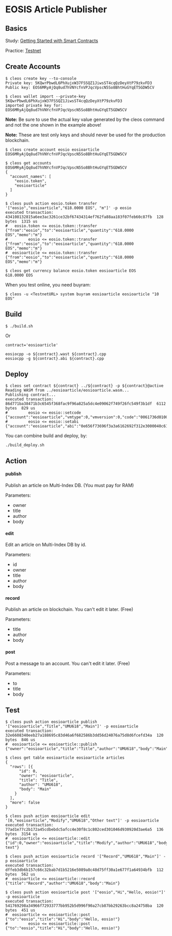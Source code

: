 # EOSIS Article Publisher

## Basics

Study: [Getting Started with Smart Contracts](https://developers.eos.io/eosio-cpp/docs/introduction-to-smart-contracts)

Practice: [Testnet](https://github.com/meet-one/Testnet)

## Create Accounts

~~~
$ cleos create key --to-console
Private key: 5KQwrPbwdL6PhXujxW37FSSQZ1JiwsST4cqQzDeyXtP79zkvFD3
Public key: EOS6MRyAjQq8ud7hVNYcfnVPJqcVpscN5So8BhtHuGYqET5GDW5CV

$ cleos wallet import --private-key 5KQwrPbwdL6PhXujxW37FSSQZ1JiwsST4cqQzDeyXtP79zkvFD3
imported private key for: EOS6MRyAjQq8ud7hVNYcfnVPJqcVpscN5So8BhtHuGYqET5GDW5CV
~~~

**Note:** Be sure to use the actual key value generated by the cleos command and not the one shown in the example above!

**Note:** These are test only keys and should never be used for the production blockchain.

~~~
$ cleos create account eosio eosioarticle EOS6MRyAjQq8ud7hVNYcfnVPJqcVpscN5So8BhtHuGYqET5GDW5CV

$ cleos get accounts EOS6MRyAjQq8ud7hVNYcfnVPJqcVpscN5So8BhtHuGYqET5GDW5CV
{
  "account_names": [
    "eosio.token",
    "eosioarticle"
  ]
}

$ cleos push action eosio.token transfer '["eosio","eosioarticle","618.0000 EOS", "m"]' -p eosio
executed transaction: 434108132815a6ee3ac3261ce32bf67434314ef762fa88aa183f07feb60c87fb  128 bytes  1315 us
#   eosio.token <= eosio.token::transfer        {"from":"eosio","to":"eosioarticle","quantity":"618.0000 EOS","memo":"m"}
#         eosio <= eosio.token::transfer        {"from":"eosio","to":"eosioarticle","quantity":"618.0000 EOS","memo":"m"}
#  eosioarticle <= eosio.token::transfer        {"from":"eosio","to":"eosioarticle","quantity":"618.0000 EOS","memo":"m"}

$ cleos get currency balance eosio.token eosioarticle EOS
618.0000 EOS
~~~

When you test online, you need buyram:

~~~
$ cleos -u <TestnetURL> system buyram eosioarticle eosioarticle "10 EOS"
~~~

## Build

~~~
$ ./build.sh
~~~

Or

~~~
contract='eosioarticle'

eosiocpp -o ${contract}.wast ${contract}.cpp
eosiocpp -g ${contract}.abi ${contract}.cpp
~~~

## Deploy

~~~
$ cleos set contract ${contract} ../${contract} -p ${contract}@active
Reading WASM from ../eosioarticle/eosioarticle.wasm...
Publishing contract...
executed transaction: 86d771ba38471b3c6545f368fac9f96a825a5dc4e09062f749f26fc549f3b1df  6112 bytes  829 us
#         eosio <= eosio::setcode               {"account":"eosioarticle","vmtype":0,"vmversion":0,"code":"0061736d01000000017f1460067f7e7e7f7f7f006...
#         eosio <= eosio::setabi                {"account":"eosioarticle","abi":"0e656f73696f3a3a6162692f312e3000040c61727469636c655f646174610005026...
~~~

You can combine build and deploy, by:

~~~
./build_deploy.sh
~~~

## Action

#### publish

Publish an article on Multi-Index DB. (You must pay for RAM)

Parameters:

- owner
- title
- author
- body

#### edit

Edit an article on Multi-Index DB by id.

Parameters:

- id
- owner
- title
- author
- body

#### record

Publish an article on blockchain. You can't edit it later. (Free)

Parameters:

- title
- author
- body

#### post

Post a message to an account. You can't edit it later. (Free)

Parameters:

- to
- title
- body

## Test

~~~
$ cleos push action eosioarticle publish '["eosioarticle","Title","UMU618","Main"]' -p eosioarticle
executed transaction: 32e6608340eeb27a188695c83d46a6f682586b3dd56d24076a75d8d6fcefd34a  120 bytes  846 us
#  eosioarticle <= eosioarticle::publish        {"owner":"eosioarticle","title":"Title","author":"UMU618","body":"Main"}

$ cleos get table eosioarticle eosioarticle articles
{
  "rows": [{
      "id": 0,
      "owner": "eosioarticle",
      "title": "Title",
      "author": "UMU618",
      "body": "Main"
    }
  ],
  "more": false
}

$ cleos push action eosioarticle edit '[0,"eosioarticle","Modify","UMU618","Other text"]' -p eosioarticle
executed transaction: 77ad1e77c2b172a45cdbebdc5afcc4e30f8c1c802ced301046d930920d3ae6a5  136 bytes  3154 us
#  eosioarticle <= eosioarticle::edit           {"id":0,"owner":"eosioarticle","title":"Modify","author":"UMU618","body":"Other text"}

$ cleos push action eosioarticle record '["Record","UMU618","Main"]' -p eosioarticle
executed transaction: dffeb3db6b157c66c32bab7d1b5216e5089a8c48d75ff30a1e677f1a64934bfb  112 bytes  562 us
#  eosioarticle <= eosioarticle::record         {"title":"Record","author":"UMU618","body":"Main"}

$ cleos push action eosioarticle post '["eosio","Hi","Hello, eosio!"]' -p eosioarticle
executed transaction: 541769298a34966f72933777bb952b5d996f90a27cb87bb29263bcc8a24758ba  120 bytes  451 us
#  eosioarticle <= eosioarticle::post           {"to":"eosio","title":"Hi","body":"Hello, eosio!"}
#         eosio <= eosioarticle::post           {"to":"eosio","title":"Hi","body":"Hello, eosio!"}
~~~
